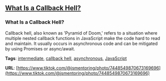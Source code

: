 ## [What Is a Callback Hell?](#what-is-a-callback-hell)

### What Is a Callback Hell?

Callback hell, also known as 'Pyramid of Doom,' refers to a situation where multiple nested callback functions in JavaScript make the code hard to read and maintain. It usually occurs in asynchronous code and can be mitigated by using Promises or async/await.

**Tags**: [intermediate](./level/intermediate), [callback hell](./theme/callback_hell), [asynchronous](./theme/asynchronous), [JavaScript](./theme/javascript)

**URL**: [https://www.tiktok.com/@jsmentoring/photo/7448549870673169696](https://www.tiktok.com/@jsmentoring/photo/7448549870673169696)
